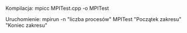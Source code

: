 Kompilacja:
mpicc MPITest.cpp -o MPITest

Uruchomienie:
mpirun -n "liczba procesów" MPITest "Początek zakresu" "Koniec zakresu"